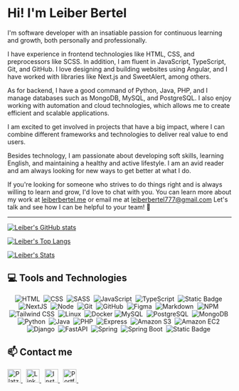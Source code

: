 # Hi! I'm Leiber Bertel

I'm software developer with an insatiable passion for continuous learning and growth, both personally and professionally.

I have experience in frontend technologies like HTML, CSS, and preprocessors like SCSS. In addition, I am fluent in JavaScript, TypeScript, Git, and GitHub. I love designing and building websites using Angular, and I have worked with libraries like Next.js and SweetAlert, among others.

As for backend, I have a good command of Python, Java, PHP, and I manage databases such as MongoDB, MySQL, and PostgreSQL. I also enjoy working with automation and cloud technologies, which allows me to create efficient and scalable applications.

I am excited to get involved in projects that have a big impact, where I can combine different frameworks and technologies to deliver real value to end users.

Besides technology, I am passionate about developing soft skills, learning English, and maintaining a healthy and active lifestyle. I am an avid reader and am always looking for new ways to get better at what I do.

If you're looking for someone who strives to do things right and is always willing to learn and grow, I'd love to chat with you. You can learn more about my work at [leiberbertel.me](https://leiberbertel.github.io/) or email me at leiberbertel777@gmail.com Let's talk and see how I can be helpful to your team! 🚀

---
<!---
leiberbertel/leiberbertel is a ✨ special ✨ repository because its `README.md` (this file) appears on your GitHub profile.
You can click the Preview link to take a look at your changes.
--->

[![Leiber's GitHub stats](https://github-readme-stats.vercel.app/api?username=Leiberbertel&count_private=true&show_icons=true&title_color=16ffe2&icon_color=16ffe2&text_color=cccccc&bg_color=111111&border_radius=10&hide_border=true)](https://github.com/anuraghazra/github-readme-stats)

[![Leiber's Top Langs](https://github-readme-stats.vercel.app/api/top-langs/?username=Leiberbertel&layout=compact&title_color=16ffe2&icon_color=16ffe2&text_color=ffffff&bg_color=111111&border_radius=10&hide_border=true)](https://github.com/anuraghazra/github-readme-stats)

[![Leiber's Stats](https://streak-stats.demolab.com?user=Leiberbertel&theme=dark&background=111111&border=111111&stroke=ffffff&ring=16ffe2&fire=16ffe2&currStreakNum=ffffff&sideNums=ffffff&currStreakLabel=16ffe2&sideLabels=16ffe2&dates=ffffff)](https://git.io/streak-stats)

## 💻 **Tools and Technologies**

<div align="center">
  <!-- HTML -->
  <img src="https://img.shields.io/badge/HTML5-E34F26?style=for-the-badge&logo=html5&logoColor=white" alt="HTML" />&nbsp;
  <!-- CSS -->
  <img src="https://img.shields.io/badge/CSS3-1572B6?style=for-the-badge&logo=css3&logoColor=white" alt="CSS" />&nbsp;
  <!-- SCSS -->
  <img src="https://img.shields.io/badge/Sass-CC6699?style=for-the-badge&logo=sass&logoColor=white" alt="SASS" />&nbsp;
  <!-- JS -->
  <img src="https://img.shields.io/badge/JavaScript-323330?style=for-the-badge&logo=javascript&logoColor=F7DF1E" alt="JavaScript" />&nbsp;
  <!-- Typescript -->
  <img src="https://img.shields.io/badge/TypeScript-323330?style=for-the-badge&logo=typescript&logoColor=blue" alt="TypeScript" />&nbsp;
  <!-- Angular -->
  <img alt="Static Badge" src="https://img.shields.io/badge/angular-3E3B3B?style=for-the-badge&logo=angular&logoColor=%23E4080A" />&nbsp;
  <!-- NextJS -->
  <img src="https://img.shields.io/badge/NextJS-0070f5?style=for-the-badge&logo=nextjs" alt="NextJS" />&nbsp;
  <!-- NodeJS -->
  <img src="https://img.shields.io/badge/Node.js-43853D?style=for-the-badge&logo=node.js&logoColor=white" alt="Node" />&nbsp;
  <!-- Git -->
  <img src="https://img.shields.io/badge/Git-F05032?style=for-the-badge&logo=git&logoColor=white" alt="Git" />&nbsp;
  <!-- GitHub -->
  <img src="https://img.shields.io/badge/github%20-%23000.svg?&style=for-the-badge&logo=github&logoColor=white" alt="GitHub" />&nbsp;
  <!-- Figma -->
  <img src="https://img.shields.io/badge/figma-%23000.svg?&style=for-the-badge&logo=figma&logoColor=pink" alt="Figma" />&nbsp;
  <!-- Markdown -->
  <img src="https://img.shields.io/badge/markdown-%23000.svg?&style=for-the-badge&logo=markdown" alt="Markdown" />&nbsp;
  <!-- NPM -->
  <img src="https://img.shields.io/badge/npm-CB3837?style=for-the-badge&logo=npm&logoColor=white" alt="NPM" />&nbsp;
  <!-- Tailwind CSS -->
  <img src="https://img.shields.io/badge/Tailwind%20CSS-38B2AC?style=for-the-badge&logo=tailwind-css&logoColor=white" alt="Tailwind CSS" />&nbsp;
  <!-- Linux -->
  <img src="https://img.shields.io/badge/Linux-000000?style=for-the-badge&logo=linux&logoColor=white" alt="Linux" />&nbsp;
  <!-- Docker -->
  <img src="https://img.shields.io/badge/docker-3E3B3B?style=for-the-badge&logo=docker&logoColor=blue" alt="Docker" />
  <!-- Mysql -->
  <img src="https://img.shields.io/badge/MySQL-3E3B3B?style=for-the-badge&logo=MySQL&logoColor=blue&logoSize=auto" alt="MySQL" />&nbsp;
  <!-- PostgreSQL -->
  <img src="https://img.shields.io/badge/PostgreSQL-3E3B3B?style=for-the-badge&logo=PostgreSQL&logoColor=blue&logoSize=auto" alt="PostgreSQL">&nbsp;
  <!-- MongoDB -->
  <img src="https://img.shields.io/badge/MongoDB-3E3B3B?style=for-the-badge&logo=MongoDB&logoColor=green&logoSize=auto" alt="MongoDB">&nbsp;
  <!-- Python -->
  <img alt="Python" src="https://img.shields.io/badge/Python-3E3B3B?style=for-the-badge&logo=Python&logoSize=auto" />&nbsp;
  <!-- Java -->
  <img alt="Java" src="https://img.shields.io/badge/Java%208%2B-3E3B3B?style=for-the-badge" />&nbsp;
  <!-- Php -->
  <img alt="PHP" src="https://img.shields.io/badge/PHP-3E3B3B?style=for-the-badge&logo=php&logoSize=auto" />&nbsp;
  <!-- Express -->
  <img alt="Express" src="https://img.shields.io/badge/Express.js-3E3B3B?style=for-the-badge&logo=Express&logoSize=auto" />&nbsp;
   <!-- Amazon S3 -->
  <img alt="Amazon S3" src="https://img.shields.io/badge/Amazon%20S3-3E3B3B?style=for-the-badge&logo=Amazon%20S3&logoSize=auto" />&nbsp;
   <!-- Amazon EC2 -->
  <img alt="Amazon EC2" src="https://img.shields.io/badge/Amazon%20EC2-3E3B3B?style=for-the-badge&logo=Amazon%20EC2&logoSize=auto" />&nbsp;
   <!-- Django -->
  <img alt="Django" src="https://img.shields.io/badge/Django-3E3B3B?style=for-the-badge&logo=Django&logoColor=green&logoSize=auto" />&nbsp;
   <!-- FastAPI -->
  <img alt="FastAPI" src="https://img.shields.io/badge/FastAPI-3E3B3B?style=for-the-badge&logo=FastAPI&logoColor=green&logoSize=auto" />&nbsp;
  <img alt="Spring" src="https://img.shields.io/badge/Spring-3E3B3B?style=for-the-badge&logo=spring&logoColor=green&logoSize=auto" />&nbsp;
  <img alt="Spring Boot" src="https://img.shields.io/badge/Spring%20Boot-3E3B3B?style=for-the-badge&logo=springboot&logoColor=green&logoSize=auto" />&nbsp;
  <img alt="Static Badge" src="https://img.shields.io/badge/Spring%20Security-3E3B3B?style=for-the-badge&logo=springsecurity&logoColor=green&logoSize=auto" />&nbsp;
</div>

<!--- ## 🏆 **Other stats**
[![Leiber's GitHub stats](https://github-profile-trophy.vercel.app/?username=Leiberbertel&theme=algolia)](https://github.com/ryo-ma/github-profile-trophy) -->

## 📫 **Contact me**

<div>
  <!-- Platzi -->
  <a href="https://platzi.com/p/leiberbertel/" target="_blank">
    <img height="30" alt="Platzi" title="Platzi" src="https://img.shields.io/badge/Platzi-97c93e?=for-the-badge&logo=platzi&logoColor=white">
  </a>&nbsp;
  <!-- LinkedIn -->
  <a href="https://www.linkedin.com/in/leiber-bertel/" target="_blank">
    <img height="30" alt="Linkedin" title="Linkedin" src="https://img.shields.io/badge/Linkedin-0a66c2?style=for-the-badge&logo=linkedin&logoColor=white">
  </a>&nbsp;
  <!-- Instagram -->
  <a href="https://www.instagram.com/bertel_leiber/" target="_blank">
    <img height="30" alt="Instagram" title="Instagram" src="https://img.shields.io/badge/Instagram-e4405f?style=for-the-badge&logo=instagram&logoColor=white">
  </a>&nbsp;
  <!-- Twitter -->
  <a href="https://x.com/BertelLeiber" target="_blank">
    <img height="30" alt="Portfolio" title="Portfolio" src="https://img.shields.io/badge/Twitter-1DA1F2?style=for-the-badge&logo=twitter&logoColor=white">
  </a>&nbsp;
</div>
<br />
